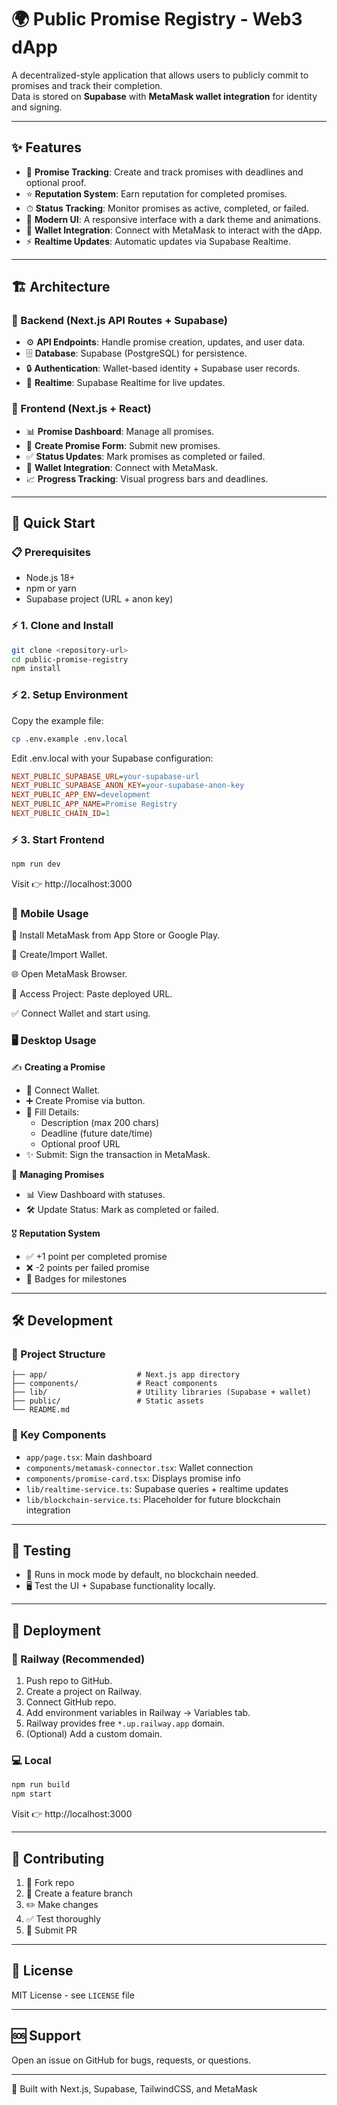 # 🌍 Public Promise Registry - Web3 dApp

A decentralized-style application that allows users to publicly commit to promises and track their completion.  
Data is stored on **Supabase** with **MetaMask wallet integration** for identity and signing.  

---

## ✨ Features

- 📌 **Promise Tracking**: Create and track promises with deadlines and optional proof.  
- ⭐ **Reputation System**: Earn reputation for completed promises.  
- ⏱ **Status Tracking**: Monitor promises as active, completed, or failed.  
- 🎨 **Modern UI**: A responsive interface with a dark theme and animations.  
- 🔑 **Wallet Integration**: Connect with MetaMask to interact with the dApp.  
- ⚡ **Realtime Updates**: Automatic updates via Supabase Realtime.  

---

## 🏗️ Architecture  

### 🔹 Backend (Next.js API Routes + Supabase)  
- ⚙️ **API Endpoints**: Handle promise creation, updates, and user data.  
- 🗄 **Database**: Supabase (PostgreSQL) for persistence.  
- 🔒 **Authentication**: Wallet-based identity + Supabase user records.  
- 🔔 **Realtime**: Supabase Realtime for live updates.  

### 🔹 Frontend (Next.js + React)  
- 📊 **Promise Dashboard**: Manage all promises.  
- 📝 **Create Promise Form**: Submit new promises.  
- ✅ **Status Updates**: Mark promises as completed or failed.  
- 👛 **Wallet Integration**: Connect with MetaMask.  
- 📈 **Progress Tracking**: Visual progress bars and deadlines.  

---

## 🚀 Quick Start  

### 📋 Prerequisites  
- Node.js 18+  
- npm or yarn  
- Supabase project (URL + anon key)  

### ⚡ 1. Clone and Install  
```bash
git clone <repository-url>
cd public-promise-registry
npm install
```
### ⚡ 2. Setup Environment
Copy the example file:

```bash
cp .env.example .env.local
```
Edit .env.local with your Supabase configuration:

```ini
NEXT_PUBLIC_SUPABASE_URL=your-supabase-url
NEXT_PUBLIC_SUPABASE_ANON_KEY=your-supabase-anon-key
NEXT_PUBLIC_APP_ENV=development
NEXT_PUBLIC_APP_NAME=Promise Registry
NEXT_PUBLIC_CHAIN_ID=1
```
### ⚡ 3. Start Frontend
```bash
npm run dev
```
Visit 👉 http://localhost:3000

### 📱 Mobile Usage
📲 Install MetaMask from App Store or Google Play.

🔑 Create/Import Wallet.

🌐 Open MetaMask Browser.

🔗 Access Project: Paste deployed URL.

✅ Connect Wallet and start using.

### 🖥 Desktop Usage
✍️ **Creating a Promise**
- 👛 Connect Wallet.
- ➕ Create Promise via button.
- 📝 Fill Details:
  - Description (max 200 chars)
  - Deadline (future date/time)
  - Optional proof URL
- ✨ Submit: Sign the transaction in MetaMask.

🔄 **Managing Promises**
- 📊 View Dashboard with statuses.
- 🛠 Update Status: Mark as completed or failed.

🎖 **Reputation System**
- ✅ +1 point per completed promise
- ❌ -2 points per failed promise
- 🏅 Badges for milestones

---

## 🛠 Development
### 📂 Project Structure
```
├── app/                    # Next.js app directory
├── components/             # React components
├── lib/                    # Utility libraries (Supabase + wallet)
├── public/                 # Static assets
└── README.md
```
### 🔑 Key Components
- `app/page.tsx`: Main dashboard
- `components/metamask-connector.tsx`: Wallet connection
- `components/promise-card.tsx`: Displays promise info
- `lib/realtime-service.ts`: Supabase queries + realtime updates
- `lib/blockchain-service.ts`: Placeholder for future blockchain integration

---

## 🧪 Testing
- 🧩 Runs in mock mode by default, no blockchain needed.
- 🖥 Test the UI + Supabase functionality locally.

---

## 🚀 Deployment
### 🚄 Railway (Recommended)
1. Push repo to GitHub.
2. Create a project on Railway.
3. Connect GitHub repo.
4. Add environment variables in Railway → Variables tab.
5. Railway provides free `*.up.railway.app` domain.
6. (Optional) Add a custom domain.

### 💻 Local
```bash
npm run build
npm start
```
Visit 👉 http://localhost:3000

---

## 🤝 Contributing
1. 🍴 Fork repo
2. 🌱 Create a feature branch
3. ✏️ Make changes
4. ✅ Test thoroughly
5. 🔄 Submit PR

---

## 📄 License
MIT License - see `LICENSE` file

---

## 🆘 Support
Open an issue on GitHub for bugs, requests, or questions.

---

💙 Built with Next.js, Supabase, TailwindCSS, and MetaMask
